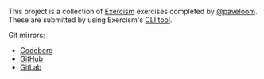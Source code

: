 This project is a collection of [Exercism](https://exercism.org) exercises completed by [@paveloom](https://exercism.org/profiles/paveloom). These are submitted by using Exercism's [CLI tool](https://github.com/exercism/cli).

Git mirrors:
- [Codeberg](https://codeberg.org/paveloom-o/exercism)
- [GitHub](https://github.com/paveloom-o/Exercism)
- [GitLab](https://gitlab.com/paveloom-g/other/exercism)
